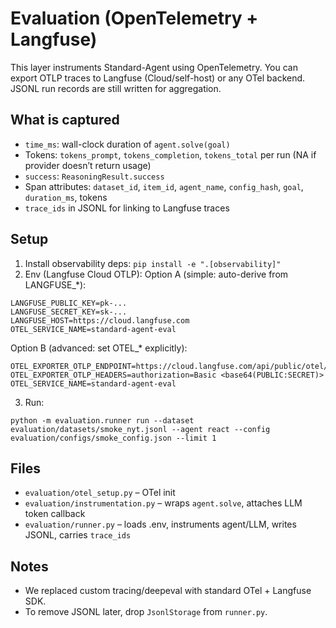 # Evaluation (OpenTelemetry + Langfuse)

This layer instruments Standard-Agent using OpenTelemetry. You can export OTLP traces to Langfuse (Cloud/self-host) or any OTel backend. JSONL run records are still written for aggregation.

## What is captured
- `time_ms`: wall-clock duration of `agent.solve(goal)`
- Tokens: `tokens_prompt`, `tokens_completion`, `tokens_total` per run (NA if provider doesn’t return usage)
- `success`: `ReasoningResult.success`
- Span attributes: `dataset_id`, `item_id`, `agent_name`, `config_hash`, `goal`, `duration_ms`, tokens
- `trace_ids` in JSONL for linking to Langfuse traces

## Setup
1) Install observability deps: `pip install -e ".[observability]"`
2) Env (Langfuse Cloud OTLP):
Option A (simple: auto-derive from LANGFUSE_*):
```
LANGFUSE_PUBLIC_KEY=pk-...
LANGFUSE_SECRET_KEY=sk-...
LANGFUSE_HOST=https://cloud.langfuse.com
OTEL_SERVICE_NAME=standard-agent-eval
```
Option B (advanced: set OTEL_* explicitly):
```
OTEL_EXPORTER_OTLP_ENDPOINT=https://cloud.langfuse.com/api/public/otel/v1/traces
OTEL_EXPORTER_OTLP_HEADERS=authorization=Basic <base64(PUBLIC:SECRET)>
OTEL_SERVICE_NAME=standard-agent-eval
```
3) Run:
```
python -m evaluation.runner run --dataset evaluation/datasets/smoke_nyt.jsonl --agent react --config evaluation/configs/smoke_config.json --limit 1
```

## Files
- `evaluation/otel_setup.py` – OTel init
- `evaluation/instrumentation.py` – wraps `agent.solve`, attaches LLM token callback
- `evaluation/runner.py` – loads .env, instruments agent/LLM, writes JSONL, carries `trace_ids`

## Notes
- We replaced custom tracing/deepeval with standard OTel + Langfuse SDK.
- To remove JSONL later, drop `JsonlStorage` from `runner.py`.
